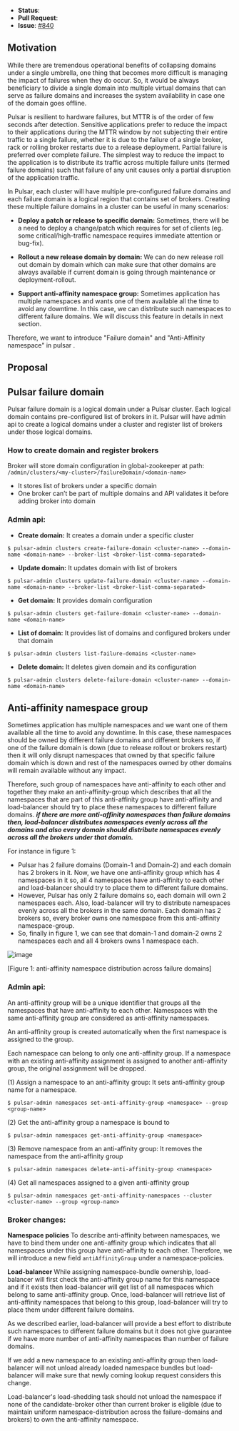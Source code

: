  * **Status**: 
 * **Pull Request**: 
  * **Issue**: [#840](https://github.com/apache/incubator-pulsar/issues/840)

## Motivation

While there are tremendous operational benefits of collapsing domains under a single umbrella, one thing that becomes more difficult is managing the impact of failures when they do occur. So, it would be always beneficiary to divide a single domain into multiple virtual domains that can serve as failure domains and increases the system availability in case one of the domain goes offline.

Pulsar is resilient to hardware failures, but MTTR is of the order of few seconds  after detection. Sensitive applications prefer to reduce the impact to their applications during the MTTR window by not subjecting their entire traffic to a single failure, whether it is due to the failure of a single broker, rack or  rolling broker restarts due to a release deployment.  Partial failure is preferred over complete failure. The simplest way to  reduce the impact to the application is to distribute its traffic across multiple  failure units (termed failure domains) such that failure of  any unit causes only a partial disruption of the application traffic.

In Pulsar, each cluster will have multiple pre-configured failure domains and each failure domain is a logical region that contains set of brokers. Creating these multiple failure domains in a cluster can be useful in many scenarios:

- **Deploy a patch or release to specific domain:**
Sometimes, there will be a need to deploy a change/patch which requires for set of clients (eg. some critical/high-traffic namespace requires immediate attention or bug-fix).

- **Rollout a new release domain by domain:** 
We can do new release roll out domain by domain which can make sure that other domains are always available if current domain is going through maintenance or deployment-rollout.

- **Support anti-affinity namespace group:** 
Sometimes application has multiple namespaces and wants one of them available all the time to avoid any downtime. In this case, we can distribute such namespaces to different failure domains. We will discuss this feature in details in next section.

Therefore, we want to introduce "Failure domain" and "Anti-Affinity namespace" in pulsar .

## Proposal 

## Pulsar failure domain

Pulsar failure domain is a logical domain under a Pulsar cluster. Each logical domain contains pre-configured list of brokers in it. Pulsar will have admin api to create a logical domains under a cluster and register list of brokers under those logical domains.

### How to create domain and register brokers
Broker will store domain configuration in global-zookeeper at path: `/admin/clusters/<my-cluster>/failureDomain/<domain-name>`
- It stores list of brokers under a specific domain
- One broker can’t be part of multiple domains and API validates it before adding broker into domain

### Admin api:
- **Create domain:** 
It creates a domain under a specific cluster
```
$ pulsar-admin clusters create-failure-domain <cluster-name> --domain-name <domain-name> --broker-list <broker-list-comma-separated>
```
- **Update domain:** It updates domain with list of brokers
```
$ pulsar-admin clusters update-failure-domain <cluster-name> --domain-name <domain-name> --broker-list <broker-list-comma-separated>
```
- **Get domain:** It provides domain configuration
```
$ pulsar-admin clusters get-failure-domain <cluster-name> --domain-name <domain-name>
```
- **List of domain:** It provides list of domains and configured brokers under that domain
```
$ pulsar-admin clusters list-failure-domains <cluster-name>
```
- **Delete domain:** It deletes given domain and its configuration
```
$ pulsar-admin clusters delete-failure-domain <cluster-name> --domain-name <domain-name>
```

## Anti-affinity namespace group

Sometimes application has multiple namespaces and we want one of them available all the time to avoid any downtime. In this case, these namespaces should be owned by different failure domains and different brokers so, if one of the failure domain is down (due to release rollout or brokers restart) then it will only disrupt namespaces that owned by that specific failure domain which is down and rest of the namespaces owned by other domains will remain available without any impact.

Therefore, such group of namespaces have anti-affinity to each other and together they make an anti-affinity-group which describes that all the namespaces that are part of this anti-affinity group have anti-affinity and load-balancer should try to place these namespaces to different failure domains. _**if there are more anti-affinity namespaces than failure domains then, load-balancer distributes namespaces evenly across all the domains and also every domain should distribute namespaces evenly across all the brokers under that domain.**_

For instance in figure 1: 
- Pulsar has 2 failure domains (Domain-1 and Domain-2) and each domain has 2 brokers in it. Now, we have one anti-affinity group which has 4 namespaces in it so, all 4 namespaces have anti-affinity to each other and load-balancer should try to place them to different failure domains.
- However, Pulsar has only 2 failure domains so, each domain will own 2 namespaces each. Also, load-balancer will try to distribute namespaces evenly across all the brokers in the same domain. Each domain has 2 brokers so, every broker owns one namespace from this anti-affinity namespace-group.
- So, finally in figure 1, we can see that domain-1 and domain-2 owns 2 namespaces each and all 4 brokers owns 1 namespace each.

![image](https://user-images.githubusercontent.com/2898254/31748935-8c62baba-b42b-11e7-856e-e315fbe2b340.png)
           
[Figure 1: anti-affinity namespace distribution across failure domains]

### Admin api:
An anti-affinity group will be a unique identifier that groups all the namespaces that have anti-affinity to each other. Namespaces with the same anti-affinity group are considered as anti-affinity namespaces.

An anti-affinity group is created automatically when the first namespace is assigned to the group.

Each namespace can belong to only one anti-affinity group. If a namespace with an existing anti-affinity assignment is  assigned to another anti-affinity group, the original assignment will be dropped.

(1) Assign a namespace to an  anti-affinity group:  It sets anti-affinity group name for a namespace. 
```	
$ pulsar-admin namespaces set-anti-affinity-group <namespace> --group <group-name>
```

(2) Get the anti-affinity group a namespace is bound to
```	
$ pulsar-admin namespaces get-anti-affinity-group <namespace> 
```

(3) Remove namespace from an anti-affinity group: It removes the namespace from the anti-affinity group 
```	
$ pulsar-admin namespaces delete-anti-affinity-group <namespace> 
```

(4) Get all namespaces assigned to a given anti-affinity group
```	
$ pulsar-admin namespaces get-anti-affinity-namespaces --cluster <cluster-name> --group <group-name>
```


### Broker changes:

**Namespace policies**
To describe anti-affinity between namespaces, we have to bind them under one anti-affinity group which indicates that all namespaces under this group have anti-affinity to each other. Therefore, we will introduce a new field `antiAffinityGroup` under a  namespace-policies.

**Load-balancer**
While assigning namespace-bundle ownership, load-balancer will first check the anti-affinity group name for this namespace and if it exists then load-balancer will get list of all namespaces which belong to same anti-affinity group. Once, load-balancer will retrieve list of anti-affinity namespaces that belong to this group, load-balancer will try to place them under different failure domains. 

As we described earlier, load-balancer will provide a best effort to distribute such namespaces to different failure domains but it does not give guarantee if we have more number of anti-affinity namespaces than number of failure domains.

If we add a new namespace to an existing anti-affinity group then load-balancer will not unload already loaded namespace bundles but load-balancer will make sure that newly coming lookup request considers this change.

Load-balancer's load-shedding task should not unload the namespace if none of the candidate-broker other than current broker is eligible (due to maintain uniform namespace-distribution across the failure-domains and brokers) to own the anti-affinity namespace.
